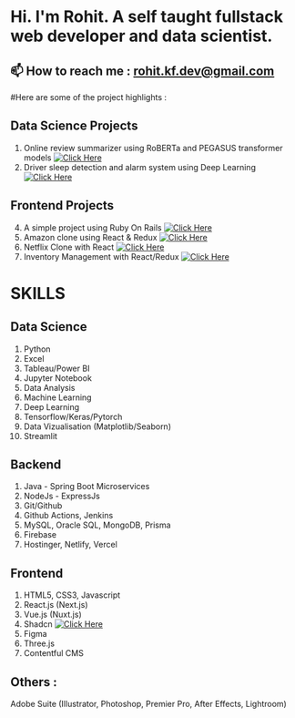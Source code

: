 
# Hi. I'm Rohit. A self taught fullstack web developer and data scientist.
## 📫 How to reach me : rohit.kf.dev@gmail.com


#Here are some of the project highlights :  

## Data Science Projects
1. Online review summarizer using RoBERTa and PEGASUS transformer models [![Click Here](https://img.shields.io/badge/Project-Online_Review_Summarizer-blue)](https://github.com/rkf2778/online-review-summarizer)
2. Driver sleep detection and alarm system using Deep Learning [![Click Here](https://img.shields.io/badge/Project-Driver_Fatigue_Detection-blue)](https://github.com/rkf2778/Driver-Fatigue-Detection-with-OpenCV-and-Deep-Learning)

## Frontend Projects
4. A simple project using Ruby On Rails [![Click Here](https://img.shields.io/badge/Project-Simple_Ruby_On_Rails_App-blue)](https://github.com/rkf2778/Simple-Ruby-On-Rails-App)
5. Amazon clone using React & Redux [![Click Here](https://img.shields.io/badge/Project-Amazon_Clone_React-blue)](https://github.com/rkf2778/amazon-clone-react)
6. Netflix Clone with React [![Click Here](https://img.shields.io/badge/Project-Netflix_Clone_App-blue)](https://github.com/rkf2778/Netlfix-Clone-app)
7. Inventory Management with React/Redux [![Click Here](https://img.shields.io/badge/Project-Product_Inventory_React-blue)](https://github.com/rkf2778/Product_Inventory_React_Capstone)

# SKILLS  

## Data Science
1. Python
2. Excel
3. Tableau/Power BI
4. Jupyter Notebook
5. Data Analysis
6. Machine Learning
7. Deep Learning
8. Tensorflow/Keras/Pytorch
9. Data Vizualisation (Matplotlib/Seaborn)
10. Streamlit

## Backend
01. Java - Spring Boot Microservices
02. NodeJs - ExpressJs
03. Git/Github
4. Github Actions, Jenkins
5. MySQL, Oracle SQL, MongoDB, Prisma
6. Firebase
7. Hostinger, Netlify, Vercel

## Frontend
1. HTML5, CSS3, Javascript
2. React.js (Next.js)
3. Vue.js (Nuxt.js)
4. Shadcn [![Click Here](https://img.shields.io/badge/Project-Product_Inventory_React-blue)](https://ui.shadcn.com/)
5. Figma
6. Three.js
7. Contentful CMS

## Others : 
Adobe Suite (Illustrator, Photoshop, Premier Pro, After Effects, Lightroom)








